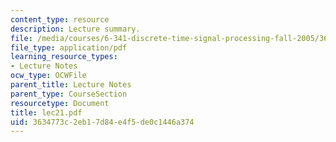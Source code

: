 ```yaml
---
content_type: resource
description: Lecture summary.
file: /media/courses/6-341-discrete-time-signal-processing-fall-2005/3634773c2eb17d84e4f5de0c1446a374_lec21.pdf
file_type: application/pdf
learning_resource_types:
- Lecture Notes
ocw_type: OCWFile
parent_title: Lecture Notes
parent_type: CourseSection
resourcetype: Document
title: lec21.pdf
uid: 3634773c-2eb1-7d84-e4f5-de0c1446a374
---
```

